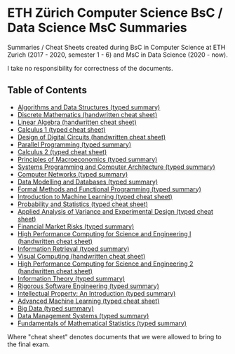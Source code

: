 # ETH Zürich Computer Science BsC / Data Science MsC Summaries
Summaries / Cheat Sheets created during BsC in Computer Science at ETH Zurich (2017 - 2020, semester 1 - 6) and MsC in Data Science (2020 - now).

I take no responsibility for correctness of the documents.

## Table of Contents
* [Algorithms and Data Structures (typed summary)](sem1/Algorithms%20and%20data%20structures/Zusammenfassung_A_D.pdf)
* [Discrete Mathematics (handwritten cheat sheet)](sem1/Discrete%20Mathematics/Cheat%20Sheet%20DiscMath.pdf)
* [Linear Algebra (handwritten cheat sheet)](sem1/Linear%20Algebra/Cheat%20Sheet%20LinAlg.pdf)
* [Calculus 1 (typed cheat sheet)](sem2/Analysis%201/Cheatsheet%20Analysis.pdf)
* [Design of Digital Circuits (handwritten cheat sheet)](sem2/Design%20of%20Digital%20Circuits/Cheatsheet%20Digitech.pdf)
* [Parallel Programming (typed summary)](sem2/Parallel%20Programming/Abstract%20Parallel%20Programming.pdf)
* [Calculus 2 (typed cheat sheet)](sem3/Analysis%202/Cheatsheet%20Analysis%201%20%26%202.pdf)
* [Principles of Macroeconomics (typed summary)](sem3/Principles%20of%20Macroeconomics/Abstract_Principles_of_Macroeconomics.pdf)
* [Systems Programming and Computer Architecture (typed summary)](sem3/Systems%20Programming%20and%20Computer%20Architecture/Abstract%20SPCA.pdf)
* [Computer Networks (typed summary)](sem4/Computer%20Networks/Abstract%20Networks.pdf)
* [Data Modelling and Databases (typed summary)](sem4/Data%20Modelling%20and%20Databases/Abstract%20DMDB.pdf)
* [Formal Methods and Functional Programming (typed summary)](sem4/Formal%20Methods%20and%20Functional%20Programming/Abstract%20FMFP.pdf)
* [Introduction to Machine Learning (typed cheat sheet)](sem4/Introduction%20to%20Machine%20Learning/Cheatsheet%20IntroML.pdf)
* [Probability and Statistics (typed cheat sheet)](sem4/Wahrscheinlichkeit%20und%20Statistik/Cheatsheet%20Wahrscheinlichkeit%20und%20Statistik.pdf)
* [Applied Analysis of Variance and Experimental Design (typed cheat sheet)](sem5/Applied%20Analysis%20of%20Variance%20and%20Experimental%20Design/Summary%20ANOVA.pdf)
* [Financial Market Risks (typed summary)](sem5/Financial%20Market%20Risks/Abstract%20Financial%20Market%20Risks.pdf)
* [High Performance Computing for Science and Engineering I (handwritten cheat sheet)](sem5/High%20Performance%20Computing%20for%20Science%20and%20Engineering%20I/Abstract%20HPCSE%20I.pdf)
* [Information Retrieval (typed summary)](sem5/Information%20Retrieval/Abstract%20Information%20Retrieval.pdf)
* [Visual Computing (handwritten cheat sheet)](sem5/Visual%20Computing/Abstract%20Visual%20Computing.pdf)
* [High Performance Computing for Science and Engineering 2 (handwritten cheat sheet)](sem6/High%20Performance%20Computing%20for%20Science%20and%20Engineering%202/Cheat%20Sheet%20HPCSE2.pdf)
* [Information Theory (typed summary)](sem6/Informationstheorie/Zusammenfassung%20Informationstheorie.pdf)
* [Rigorous Software Engineering (typed summary)](sem6/Rigorous%20Software%20Engineering/Abstract%20Rigorous%20Software%20Engineering.pdf)
* [Intellectual Property: An Introduction (typed summary)](sem6/Intellectual%20Property%2C%20An%20Introduction/Abstract_Intellectual_Property.pdf)
* [Advanced Machine Learning (typed cheat sheet)](sem7/Advanced%20Machine%20Learning/Cheatsheet_Advanced_Machine_Learning.pdf)
* [Big Data (typed summary)](sem7/Big%20Data/Abstract_Big_Data.pdf)
* [Data Management Systems (typed summary)](sem7/Data%20Management%20Systems/Abstract_Data_Management_Systems.pdf)
* [Fundamentals of Mathematical Statistics (typed summary)](sem7/Fundamentals%20of%20Mathematical%20Statistics/Summary_Fundamentals_of_Mathematical_Statistics.pdf)

Where "cheat sheet" denotes documents that we were allowed to bring to the final exam.
